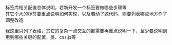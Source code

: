 标签库相关配置总体说明，若新开发一个标签要做哪些步骤等  
其它个大的标签要重点说明如何实现，以及若动了源代码，则要列表哪些地方作了调整改造

我这里只列了表格，其它的复杂一点交互的都需要再重点说明一下，至少要说明到用到哪些关键的配置，类、css,js等

